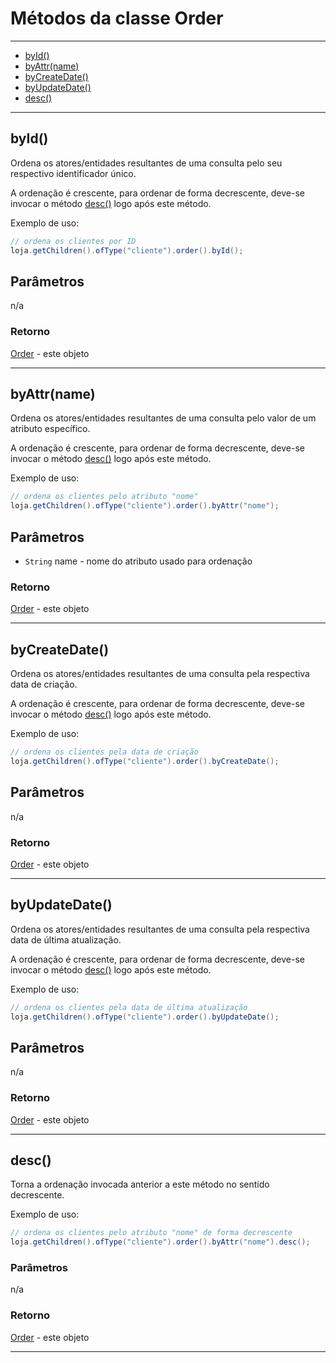 
# Métodos da classe Order

---

* [byId()](#byid)
* [byAttr(name)](#byattrname)
* [byCreateDate()](#bycreatedate)
* [byUpdateDate()](#byupdatedate)
* [desc()](#desc)

---

## byId()

Ordena os atores/entidades resultantes de uma consulta pelo seu respectivo identificador único.

A ordenação é crescente, para ordenar de forma decrescente, deve-se invocar o método [desc()](#desc) logo após este método.

Exemplo de uso:

```java
// ordena os clientes por ID
loja.getChildren().ofType("cliente").order().byId();
```

## Parâmetros
n/a

### Retorno
[Order](Order) - este objeto

---

## byAttr(name)

Ordena os atores/entidades resultantes de uma consulta pelo valor de um atributo específico.

A ordenação é crescente, para ordenar de forma decrescente, deve-se invocar o método [desc()](#desc) logo após este método.

Exemplo de uso:

```java
// ordena os clientes pelo atributo "nome"
loja.getChildren().ofType("cliente").order().byAttr("nome");
```

## Parâmetros
* ```String``` name - nome do atributo usado para ordenação

### Retorno
[Order](Order) - este objeto

---

## byCreateDate()

Ordena os atores/entidades resultantes de uma consulta pela respectiva data de criação.

A ordenação é crescente, para ordenar de forma decrescente, deve-se invocar o método [desc()](#desc) logo após este método.

Exemplo de uso:

```java
// ordena os clientes pela data de criação
loja.getChildren().ofType("cliente").order().byCreateDate();
```

## Parâmetros
n/a

### Retorno
[Order](Order) - este objeto

---

## byUpdateDate()

Ordena os atores/entidades resultantes de uma consulta pela respectiva data de última atualização.

A ordenação é crescente, para ordenar de forma decrescente, deve-se invocar o método [desc()](#desc) logo após este método.

Exemplo de uso:

```java
// ordena os clientes pela data de última atualização
loja.getChildren().ofType("cliente").order().byUpdateDate();
```

## Parâmetros
n/a

### Retorno
[Order](Order) - este objeto

---

## desc()

Torna a ordenação invocada anterior a este método no sentido decrescente.

Exemplo de uso:

```java
// ordena os clientes pelo atributo "nome" de forma decrescente
loja.getChildren().ofType("cliente").order().byAttr("nome").desc();
```

### Parâmetros
n/a

### Retorno
[Order](Order) - este objeto

---

